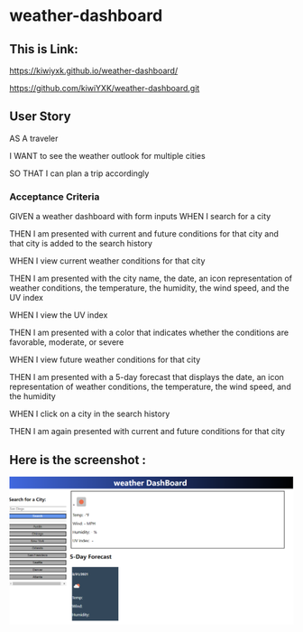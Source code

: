# weather-dashboard

## This is Link:
https://kiwiyxk.github.io/weather-dashboard/

https://github.com/kiwiYXK/weather-dashboard.git

## User Story

AS A traveler

I WANT to see the weather outlook for multiple cities

SO THAT I can plan a trip accordingly

### Acceptance Criteria

GIVEN a weather dashboard with form inputs
WHEN I search for a city

THEN I am presented with current and future conditions for that city and that city is added to the search history

WHEN I view current weather conditions for that city

THEN I am presented with the city name, the date, an icon representation of weather conditions, the temperature, the humidity, the wind speed, and the UV index

WHEN I view the UV index

THEN I am presented with a color that indicates whether the conditions are favorable, moderate, or severe

WHEN I view future weather conditions for that city

THEN I am presented with a 5-day forecast that displays the date, an icon representation of weather conditions, the temperature, the wind speed, and the humidity

WHEN I click on a city in the search history

THEN I am again presented with current and future conditions for that city


## Here is the screenshot :

![screenshot](./assets/photo/chrome_KRjc1UOC6h.png)
